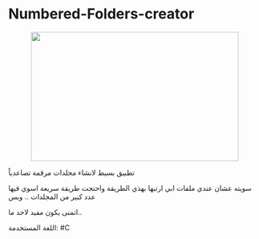 # Numbered-Folders-creator

<p align="center">
  <img width="414" height="258" src="https://i.imgur.com/asqlaRA.png">
</p>


تطبيق بسيط لانشاء مجلدات مرقمة تصاعدياً

سويته عشان عندي ملفات ابي ارتبها بهذي الطريقة واحتجت طريقة سريعة اسوي فيها عدد كبير من المجلدات .. وبس


اتمنى يكون مفيد لاحد ما..


اللغة المستخدمة: #C

